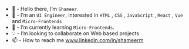 - 👋 - Hello there, I’m `Shameer`.
- 👀 - I’m an `UI Engineer`, interested in `HTML` , `CSS` , `JavaScript` , `React` , `Vue` and `Micro-Frontends`
- 🌱 - I’m currently learning  `Micro-Frontends`.
- 💡 - I’m looking to collaborate on Web based projects
- 📫 - How to reach me www.linkedin.com/in/shameerm

<!---
mshameer237/mshameer237 is a ✨ special ✨ repository because its `README.md` (this file) appears on your GitHub profile.
You can click the Preview link to take a look at your changes.
--->
